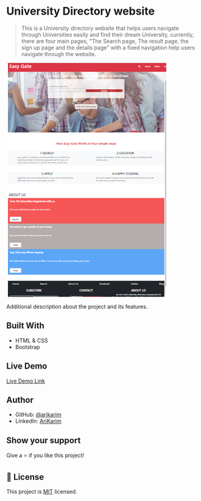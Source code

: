 # University Directory website

> This is a University directory website that helps users navigate through Universities easily and find their dream University,
currently, there are four main pages, "The Search page, The result page, the sign up page and the details page" with a fixed navigation help users navigate through the website.

![screenshot](assets/screen.png)

Additional description about the project and its features.

## Built With

- HTML & CSS
- Bootstrap

## Live Demo

[Live Demo Link]( https://arikarim.github.io/Capstone-Projectt-1/)

## Author

- GitHub: [@arikarim](https://github.com/arikarim)
- LinkedIn: [AriKarim](https://www.linkedin.com/in/ari-karim-523bb81b3)

## Show your support

Give a ⭐️ if you like this project!

## 📝 License

This project is [MIT](LICENSE) licensed.
